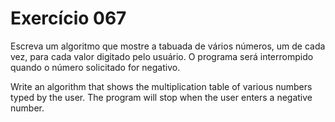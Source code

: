 # Exercício 067

Escreva um algoritmo que mostre a tabuada de vários números, um de cada vez, para cada valor digitado pelo usuário. O programa será interrompido quando o número solicitado for negativo.

Write an algorithm that shows the multiplication table of various numbers typed by the user. The program will stop when the user enters a negative number.
